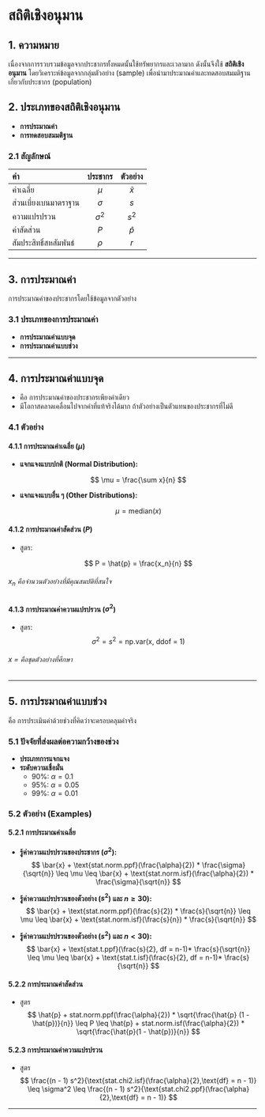 # สถิติเชิงอนุมาน

## 1. ความหมาย
เนื่องจากการรวบรวมข้อมูลจากประชากรทั้งหมดนั้นใช้ทรัพยากรและเวลามาก ดังนั้นจึงใช้ **สถิติเชิงอนุมาน** โดยวิเคราะห์ข้อมูลจากกลุ่มตัวอย่าง (sample) เพื่อนำมาประมาณค่าและทดสอบสมมติฐานเกี่ยวกับประชากร (population)

## 2. ประเภทของสถิติเชิงอนุมาน
- **การประมาณค่า**
- **การทดสอบสมมติฐาน**

### 2.1 สัญลักษณ์
| **ค่า** | **ประชากร** | **ตัวอย่าง** |
| :- | :-: | :-: |
| ค่าเฉลี่ย | $\mu$ | $\bar{x}$ | 
| ส่วนเบี่ยงเบนมาตราฐาน | $\sigma$ | $s$ | 
| ความแปรปรวน | $\sigma^2$ | $s^2$ |
| ค่าสัดส่วน | $P$ | $\hat{p}$ |
| สัมประสิทธิ์สหสัมพันธ์ | $\rho$ | $r$ |

---

## 3. การประมาณค่า
การประมาณค่าของประชากรโดยใช้ข้อมูลจากตัวอย่าง

### 3.1 ประเภทของการประมาณค่า
- **การประมาณค่าแบบจุด**
- **การประมาณค่าแบบช่วง**

--- 

## 4. การประมาณค่าแบบจุด
- คือ การประมาณค่าของประชากรเพียงค่าเดียว
- มีโอกาสคลาดเคลื่อนไปจากค่าที่แท้จริงได้มาก ถ้าตัวอย่างเป็นตัวแทนของประชากรที่ไม่ดี

### 4.1 ตัวอย่าง

#### 4.1.1 การประมาณค่าเฉลี่ย ($\mu$)
- **แจกแจงแบบปกติ (Normal Distribution):**

  $$
  \mu = \frac{\sum x}{n}
  $$

- **แจกแจงแบบอื่น ๆ (Other Distributions):**

  $$
  \mu = \text{median}(x)
  $$

#### 4.1.2 การประมาณค่าสัดส่วน ($P$)
- สูตร:

  $$
  P = \hat{p} = \frac{x_n}{n}
  $$

###### $x_n$ คือจำนวนตัวอย่างที่มีคุณสมบัติที่สนใจ

#### 4.1.3 การประมาณค่าความแปรปรวน ($\sigma^2$)
- สูตร:
    $$
    \sigma^2 = s^2 = \text{np.var(x, ddof = 1)}
    $$
###### x = คือชุดตัวอย่างที่ศึกษา 

--- 

## 5. การประมาณค่าแบบช่วง 
คือ การประเมินค่าด้วยช่วงที่คิดว่าจะครอบคลุมค่าจริง

### 5.1 ปัจจัยที่ส่งผลต่อความกว้างของช่วง
- **ประเภทการแจกแจง**
- **ระดับความเชื่อมั่น**
  - 90%: $\alpha = 0.1$
  - 95%: $\alpha = 0.05$
  - 99%: $\alpha = 0.01$

### 5.2 ตัวอย่าง (Examples)

#### 5.2.1 การประมาณค่าเฉลี่ย
- **รู้ค่าความแปรปรวนของประชากร ($\sigma^2$):**
    $$
    \bar{x} + \text{stat.norm.ppf}(\frac{\alpha}{2}) * \frac{\sigma}{\sqrt{n}} \leq \mu \leq \bar{x} + \text{stat.norm.isf}(\frac{\alpha}{2}) * \frac{\sigma}{\sqrt{n}}
    $$

- **รู้ค่าความแปรปรวนของตัวอย่าง ($s^2$) และ $n \geq 30$):**
    $$
    \bar{x} + \text{stat.norm.ppf}(\frac{s}{2}) * \frac{s}{\sqrt{n}} \leq \mu \leq \bar{x} + \text{stat.norm.isf}(\frac{s}{n}) * \frac{s}{\sqrt{n}} 
    $$
- **รู้ค่าความแปรปรวนของตัวอย่าง ($s^2$) และ $n \lt 30$):**
    $$
    \bar{x} + \text{stat.t.ppf}(\frac{s}{2}, df = n-1)* \frac{s}{\sqrt{n}} 
    \leq \mu \leq 
    \bar{x} + \text{stat.t.isf}(\frac{s}{2}, df = n-1)* \frac{s}{\sqrt{n}} 
    $$
#### 5.2.2 การประมาณค่าสัดส่วน 
- สูตร   
    $$
    \hat{p} + stat.norm.ppf(\frac{\alpha}{2}) * \sqrt{\frac{\hat{p} (1 - \hat{p})}{n}} \leq P \leq \hat{p} + stat.norm.isf(\frac{\alpha}{2}) * \sqrt{\frac{\hat{p}(1 - \hat{p})}{n}}
    $$
#### 5.2.3 การประมาณค่าความแปรปรวน
- สูตร 
    $$  
    \frac{(n - 1) s^2}{\text{stat.chi2.isf}(\frac{\alpha}{2},\text{df} = n - 1)}
    \leq \sigma^2 \leq   
    \frac{(n - 1) s^2}{\text{stat.chi2.ppf}(\frac{\alpha}{2},\text{df} = n - 1)}
    $$
---

